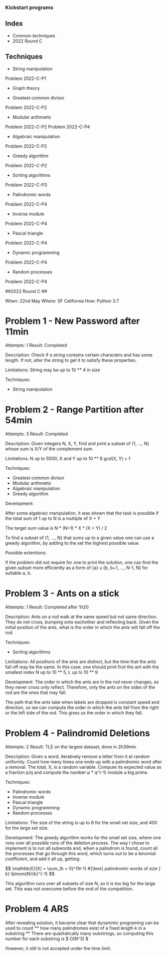 ### Kickstart programs ###


## Index ##

 - Common techniques
 - 2022 Round C



## Techniques ##

 - String manipulation

Problem 2022-C-P1

 - Graph theory

 - Greatest common divisor

Problem 2022-C-P2
 - Modular arithmetic

Problem 2022-C-P2
Problem 2022-C-P4

 - Algebraic manipulation

Problem 2022-C-P2

 - Greedy algorithm

Problem 2022-C-P2

 - Sorting algorithms

Problem 2022-C-P3

 - Palindromic words

Problem 2022-C-P4

 - Inverse module

Problem 2022-C-P4

 - Pascal triangle

Problem 2022-C-P4

 - Dynamic programming

Problem 2022-C-P4

 - Random processes

Problem 2022-C-P4




##2022 Round C ##

When: 22nd May
Where: SF California
How: Python 3.7


# Problem 1 - New Password after 11min # 

Attempts: 1
Result: Completed

Description:
Check if a string contains certain characters and has some length.
If not, alter the string to get it to satisfy these properties.

Limitations:
String may be up to 10 ** 4 in size

Techniques:
 - String manipulation


# Problem 2 - Range Partition after 54min #

Attempts: 3
Result: Completed

Description:
Given integers N, X, Y, find and print a subset of {1, ..., N} whose sum is X/Y of the complement sum.

Limitations:
N up to 5000, X and Y up to 10 ** 8
gcd(X, Y) = 1

Techniques:
 - Greatest common divisor
 - Modular arithmetic
 - Algebraic manipulation
 - Greedy algorithm

Development:

After some algebraic manipulation, it was shown that the task is possible if the total sum of 1 up to N is a multiple of X + Y

The target sum value is N * (N+1) * X * (X + Y) / 2

To find a subset of {1, ..., N} that sums up to a given value one can use a greedy algorithm, by adding to the set the highest possible value.

Possible extentions:

If the problem did not require for one to print the solution, one can find the given subset more efficiently as a form of {a} u {b, b+1, ..., N-1, N} for suitable a, b.

# Problem 3 - Ants on a stick #

Attempts: 1
Result: Completed after 1h20

Description:
Ants on a rod walk at the same speed but not same direction. They do not cross, bumping onto eachother and reflecting back.
Given the initial position of the ants, what is the order in which the ants will fall off the rod.

Techniques:
 - Sorting algorithms

Limitations:
All positions of the ants are distinct, but the time that the ants fall off may be the same.
In this case, one should print first the ant with the smallest index
N up to 10 ** 5, L up to 10 ** 9

Development:
The order in which the ants are in the rod never changes, as they never cross only reflect. Therefore, only the ants on the sides of the rod are the ones that may fall.

The path that the ants take when labels are dropped is constant speed and direction, so we can compute the order in which the ants fall from the right or the left side of the rod.
This gives us the order in which they fall.


# Problem 4 - Palindromid Deletions #

Attempts: 2
Result: TLE on the largest dataset, done in 2h39min

Description:
Given a word, iteratively remove a letter from it at random uniformly.
Count how many times one ends up with a palindromic word after a removal.
The total, X, is a random variable. Compute its expected value as a fraction p/q and compute the number p * q^(-1) module a big prime.

Techniques:
 - Palindromic words
 - Inverse module
 - Pascal triangle
 - Dynamic programming
 - Random processes

Limitations:
The size of the string is up to 8 for the small set size, and 400 for the large set size.

Development:
The greedy algorithm works for the small set size, where one runs over all possible runs of the deletion process.
The way I chose to implement is to run all subwords and, when a palindrom is found, count all the processes that go through this word, which turns out to be a binomial coefficient, and add it all up, getting:

$$ \mathbb{E}[X] = \sum_{k = 0}^{N-1} \#{\text{ palindromic words of size } k\} \binom{N}{k}^{-1} $$

This algorithm runs over all subsets of size N, so it is too big for the large set.
This was not overcome before the end of the competition.


# Problem 4 ARS #
 
After revealing solution, it became clear that dynammic programing can be used to count ** how many palindromes exist of a fixed length k in a substring **
There are quadratically many substrings, so computing this number for each substring is $ O(N^3) $

However, it still is not accepted under the time limit.




